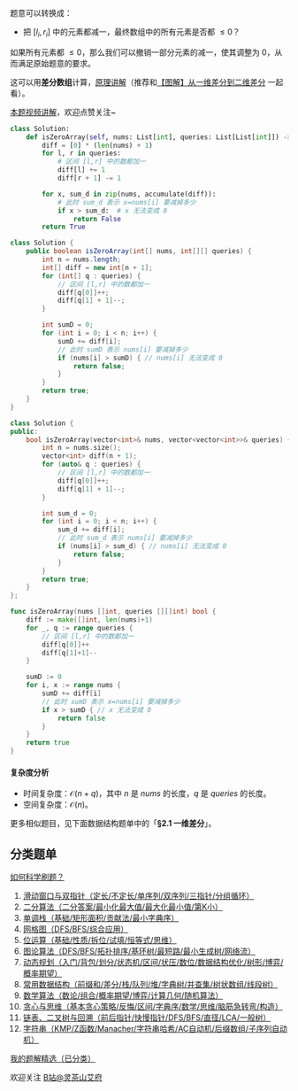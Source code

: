 题意可以转换成：

- 把 $[l_i,r_i]$ 中的元素都减一，最终数组中的所有元素是否都 $\le 0$？

如果所有元素都 $\le 0$，那么我们可以撤销一部分元素的减一，使其调整为 $0$，从而满足原始题意的要求。

这可以用**差分数组**计算，[原理讲解](https://leetcode.cn/problems/car-pooling/solution/suan-fa-xiao-ke-tang-chai-fen-shu-zu-fu-9d4ra/)（推荐和[【图解】从一维差分到二维差分](https://leetcode.cn/problems/stamping-the-grid/solution/wu-nao-zuo-fa-er-wei-qian-zhui-he-er-wei-zwiu/) 一起看）。

[本题视频讲解](https://www.bilibili.com/video/BV1yiU6YnEfU/?t=8m17s)，欢迎点赞关注~

```py [sol-Python3]
class Solution:
    def isZeroArray(self, nums: List[int], queries: List[List[int]]) -> bool:
        diff = [0] * (len(nums) + 1)
        for l, r in queries:
            # 区间 [l,r] 中的数都加一
            diff[l] += 1
            diff[r + 1] -= 1

        for x, sum_d in zip(nums, accumulate(diff)):
            # 此时 sum_d 表示 x=nums[i] 要减掉多少
            if x > sum_d:  # x 无法变成 0
                return False
        return True
```

```java [sol-Java]
class Solution {
    public boolean isZeroArray(int[] nums, int[][] queries) {
        int n = nums.length;
        int[] diff = new int[n + 1];
        for (int[] q : queries) {
            // 区间 [l,r] 中的数都加一
            diff[q[0]]++;
            diff[q[1] + 1]--;
        }

        int sumD = 0;
        for (int i = 0; i < n; i++) {
            sumD += diff[i];
            // 此时 sumD 表示 nums[i] 要减掉多少
            if (nums[i] > sumD) { // nums[i] 无法变成 0
                return false;
            }
        }
        return true;
    }
}
```

```cpp [sol-C++]
class Solution {
public:
    bool isZeroArray(vector<int>& nums, vector<vector<int>>& queries) {
        int n = nums.size();
        vector<int> diff(n + 1);
        for (auto& q : queries) {
            // 区间 [l,r] 中的数都加一
            diff[q[0]]++;
            diff[q[1] + 1]--;
        }

        int sum_d = 0;
        for (int i = 0; i < n; i++) {
            sum_d += diff[i];
            // 此时 sum_d 表示 nums[i] 要减掉多少
            if (nums[i] > sum_d) { // nums[i] 无法变成 0
                return false;
            }
        }
        return true;
    }
};
```

```go [sol-Go]
func isZeroArray(nums []int, queries [][]int) bool {
	diff := make([]int, len(nums)+1)
	for _, q := range queries {
		// 区间 [l,r] 中的数都加一
		diff[q[0]]++
		diff[q[1]+1]--
	}

	sumD := 0
	for i, x := range nums {
		sumD += diff[i]
		// 此时 sumD 表示 x=nums[i] 要减掉多少
		if x > sumD { // x 无法变成 0
			return false
		}
	}
	return true
}
```

#### 复杂度分析

- 时间复杂度：$\mathcal{O}(n+q)$，其中 $n$ 是 $\textit{nums}$ 的长度，$q$ 是 $\textit{queries}$ 的长度。
- 空间复杂度：$\mathcal{O}(n)$。

更多相似题目，见下面数据结构题单中的「**§2.1 一维差分**」。

## 分类题单

[如何科学刷题？](https://leetcode.cn/circle/discuss/RvFUtj/)

1. [滑动窗口与双指针（定长/不定长/单序列/双序列/三指针/分组循环）](https://leetcode.cn/circle/discuss/0viNMK/)
2. [二分算法（二分答案/最小化最大值/最大化最小值/第K小）](https://leetcode.cn/circle/discuss/SqopEo/)
3. [单调栈（基础/矩形面积/贡献法/最小字典序）](https://leetcode.cn/circle/discuss/9oZFK9/)
4. [网格图（DFS/BFS/综合应用）](https://leetcode.cn/circle/discuss/YiXPXW/)
5. [位运算（基础/性质/拆位/试填/恒等式/思维）](https://leetcode.cn/circle/discuss/dHn9Vk/)
6. [图论算法（DFS/BFS/拓扑排序/基环树/最短路/最小生成树/网络流）](https://leetcode.cn/circle/discuss/01LUak/)
7. [动态规划（入门/背包/划分/状态机/区间/状压/数位/数据结构优化/树形/博弈/概率期望）](https://leetcode.cn/circle/discuss/tXLS3i/)
8. [常用数据结构（前缀和/差分/栈/队列/堆/字典树/并查集/树状数组/线段树）](https://leetcode.cn/circle/discuss/mOr1u6/)
9. [数学算法（数论/组合/概率期望/博弈/计算几何/随机算法）](https://leetcode.cn/circle/discuss/IYT3ss/)
10. [贪心与思维（基本贪心策略/反悔/区间/字典序/数学/思维/脑筋急转弯/构造）](https://leetcode.cn/circle/discuss/g6KTKL/)
11. [链表、二叉树与回溯（前后指针/快慢指针/DFS/BFS/直径/LCA/一般树）](https://leetcode.cn/circle/discuss/K0n2gO/)
12. [字符串（KMP/Z函数/Manacher/字符串哈希/AC自动机/后缀数组/子序列自动机）](https://leetcode.cn/circle/discuss/SJFwQI/)

[我的题解精选（已分类）](https://github.com/EndlessCheng/codeforces-go/blob/master/leetcode/SOLUTIONS.md)

欢迎关注 [B站@灵茶山艾府](https://space.bilibili.com/206214)
